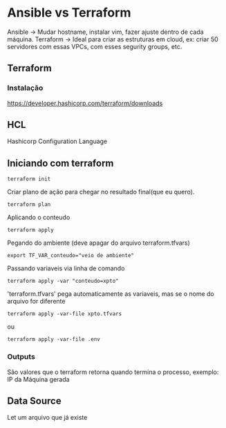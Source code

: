 # Ansible vs Terraform

Ansible -> Mudar hostname, instalar vim, fazer ajuste dentro de cada máquina.
Terraform -> Ideal para criar as estruturas em cloud, ex: criar 50 servidores com essas VPCs, com esses segurity groups, etc.


## Terraform

### Instalação

https://developer.hashicorp.com/terraform/downloads


## HCL

Hashicorp Configuration Language


## Iniciando com terraform

```
terraform init
```

Criar plano de ação para chegar no resultado final(que eu quero).
```
terraform plan
```

Aplicando o conteudo
```
terraform apply
```

Pegando do ambiente (deve apagar do arquivo terraform.tfvars)
```
export TF_VAR_conteudo="veio de ambiente"
```

Passando variaveis via linha de comando
```
terraform apply -var "conteudo=xpto"
```

'terraform.tfvars' pega automaticamente as variaveis, mas se o nome do arquivo for diferente
```
terraform apply -var-file xpto.tfvars
```
ou
```
terraform apply -var-file .env
```

### Outputs

São valores que o terraform retorna quando termina o processo, exemplo: IP da Máquina gerada

## Data Source

Let um arquivo que já existe


